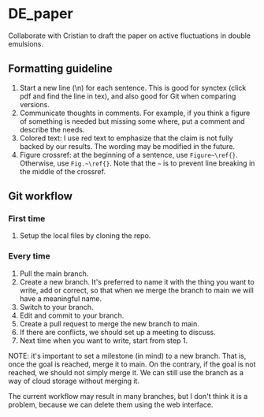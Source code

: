 # DE_paper
Collaborate with Cristian to draft the paper on active fluctuations in double emulsions.

## Formatting guideline

1. Start a new line (\n) for each sentence. This is good for synctex (click pdf and find the line in tex), and also good for Git when comparing versions.
2. Communicate thoughts in comments. For example, if you think a figure of something is needed but missing some where, put a comment and describe the needs.
3. Colored text: I use red text to emphasize that the claim is not fully backed by our results. The wording may be modified in the future.
4. Figure crossref: at the beginning of a sentence, use `Figure~\ref{}`. Otherwise, use `Fig.~\ref{}`. Note that the `~` is to prevent line breaking in the middle of the crossref.

## Git workflow

### First time

1. Setup the local files by cloning the repo.

### Every time

1. Pull the main branch.
2. Create a new branch. It's preferred to name it with the thing you want to write, add or correct, so that when we merge the branch to main we will have a meaningful name.
3. Switch to your branch.
4. Edit and commit to your branch.
5. Create a pull request to merge the new branch to main.
6. If there are conflicts, we should set up a meeting to discuss.
7. Next time when you want to write, start from step 1.

NOTE: it's important to set a milestone (in mind) to a new branch. That is, once the goal is reached, merge it to main. On the contrary, if the goal is not reached, we should not simply merge it. We can still use the branch as a way of cloud storage without merging it.

The current workflow may result in many branches, but I don't think it is a problem, because we can delete them using the web interface. 
